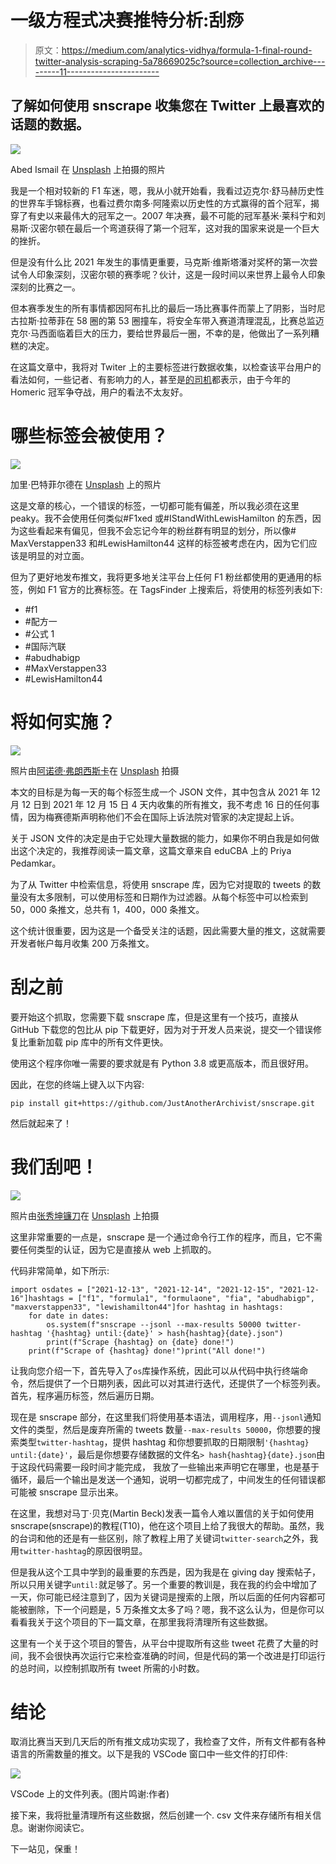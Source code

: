 # 一级方程式决赛推特分析:刮痧

> 原文：<https://medium.com/analytics-vidhya/formula-1-final-round-twitter-analysis-scraping-5a78669025c?source=collection_archive---------11----------------------->

## 了解如何使用 snscrape 收集您在 Twitter 上最喜欢的话题的数据。

![](img/75bb23346ce23ec49924bbd87e61b244.png)

Abed Ismail 在 [Unsplash](https://unsplash.com?utm_source=medium&utm_medium=referral) 上拍摄的照片

我是一个相对较新的 F1 车迷，嗯，我从小就开始看，我看过迈克尔·舒马赫历史性的世界车手锦标赛，也看过费尔南多·阿隆索以历史性的方式赢得的首个冠军，揭穿了有史以来最伟大的冠军之一。2007 年决赛，最不可能的冠军基米·莱科宁和刘易斯·汉密尔顿在最后一个弯道获得了第一个冠军，这对我的国家来说是一个巨大的挫折。

但是没有什么比 2021 年发生的事情更重要，马克斯·维斯塔潘对奖杯的第一次尝试令人印象深刻，汉密尔顿的赛季呢？伙计，这是一段时间以来世界上最令人印象深刻的比赛之一。

但本赛季发生的所有事情都因阿布扎比的最后一场比赛事件而蒙上了阴影，当时尼古拉斯·拉蒂菲在 58 圈的第 53 圈撞车，将安全车带入赛道清理混乱，比赛总监迈克尔·马西面临着巨大的压力，要给世界最后一圈，不幸的是，他做出了一系列糟糕的决定。

在这篇文章中，我将对 Twiter 上的主要标签进行数据收集，以检查该平台用户的看法如何，一些记者、有影响力的人，甚至是[的司机](https://www.instagram.com/p/CXv8vfcNtER/)都表示，由于今年的 Homeric 冠军争夺战，用户的看法不太友好。

# 哪些标签会被使用？

![](img/6df0e18b3772f9e1041b7f5304ead354.png)

加里·巴特菲尔德在 [Unsplash](https://unsplash.com?utm_source=medium&utm_medium=referral) 上的照片

这是文章的核心，一个错误的标签，一切都可能有偏差，所以我必须在这里 peaky。我不会使用任何类似#F1xed 或#IStandWithLewisHamilton 的东西，因为这些看起来有偏见，但我不会忘记今年的粉丝群有明显的划分，所以像# MaxVerstappen33 和#LewisHamilton44 这样的标签被考虑在内，因为它们应该是明显的对立面。

但为了更好地发布推文，我将更多地关注平台上任何 F1 粉丝都使用的更通用的标签，例如 F1 官方的比赛标签。在 TagsFinder 上搜索后，将使用的标签列表如下:

*   #f1
*   #配方一
*   #公式 1
*   #国际汽联
*   #abudhabigp
*   #MaxVerstappen33
*   #LewisHamilton44

# 将如何实施？

![](img/d0b4544558e61b802cbce34a673e048d.png)

照片由[阿诺德·弗朗西斯卡](https://unsplash.com/@clark_fransa?utm_source=medium&utm_medium=referral)在 [Unsplash](https://unsplash.com?utm_source=medium&utm_medium=referral) 拍摄

本文的目标是为每一天的每个标签生成一个 JSON 文件，其中包含从 2021 年 12 月 12 日到 2021 年 12 月 15 日 4 天内收集的所有推文，我不考虑 16 日的任何事情，因为梅赛德斯声明称他们不会在国际上诉法院对管家的决定提起上诉。

关于 JSON 文件的决定是由于它处理大量数据的能力，如果你不明白我是如何做出这个决定的，我推荐阅读一篇文章，这篇文章来自 eduCBA 上的 Priya Pedamkar。

为了从 Twitter 中检索信息，将使用 snscrape 库，因为它对提取的 tweets 的数量没有太多限制，可以使用标签和日期作为过滤器。从每个标签中可以检索到 50，000 条推文，总共有 1，400，000 条推文。

这个统计很重要，因为这是一个备受关注的话题，因此需要大量的推文，这就需要开发者帐户每月收集 200 万条推文。

# 刮之前

要开始这个抓取，您需要下载 snscrape 库，但是这里有一个技巧，直接从 GitHub 下载您的包比从 pip 下载更好，因为对于开发人员来说，提交一个错误修复比重新加载 pip 库中的所有文件更快。

使用这个程序你唯一需要的要求就是有 Python 3.8 或更高版本，而且很好用。

因此，在您的终端上键入以下内容:

```
pip install git+https://github.com/JustAnotherArchivist/snscrape.git
```

然后就起来了！

# 我们刮吧！

![](img/4a66758c49f8d2d6d9b19ebb737d891d.png)

照片由[张秀坤镰刀](https://unsplash.com/@drscythe?utm_source=medium&utm_medium=referral)在 [Unsplash](https://unsplash.com?utm_source=medium&utm_medium=referral) 上拍摄

这里非常重要的一点是，snscrape 是一个通过命令行工作的程序，而且，它不需要任何类型的认证，因为它是直接从 web 上抓取的。

代码非常简单，如下所示:

```
import osdates = ["2021-12-13", "2021-12-14", "2021-12-15", "2021-12-16"]hashtags = ["f1", "formula1", "formulaone", "fia", "abudhabigp", "maxverstappen33", "lewishamilton44"]for hashtag in hashtags:
    for date in dates:
        os.system(f"snscrape --jsonl --max-results 50000 twitter-   hashtag '{hashtag} until:{date}' > hash{hashtag}{date}.json")
        print(f"Scrape {hashtag} on {date} done!")
    print(f"Scrape of {hashtag} done!")print("All done!")
```

让我向您介绍一下，首先导入了`os`库操作系统，因此可以从代码中执行终端命令，然后提供了一个日期列表，因此可以对其进行迭代，还提供了一个标签列表。首先，程序遍历标签，然后遍历日期。

现在是 snscrape 部分，在这里我们将使用基本语法，调用程序，用`--jsonl`通知文件的类型，然后是废弃所需的 tweets 数量`--max-results 50000`，你想要的搜索类型`twitter-hashtag`，提供 hashtag 和你想要抓取的日期限制`'{hashtag} until:{date}'`，最后是你想要存储数据的文件名`> hash{hashtag}{date}.json`由于这段代码需要一段时间才能完成， 我放了一些输出来声明它在哪里，也是基于循环，最后一个输出是发送一个通知，说明一切都完成了，中间发生的任何错误都可能被 snscrape 显示出来。

在这里，我想对马丁·贝克(Martin Beck)发表一篇令人难以置信的关于如何使用 snscrape(snscrape)的教程(T10)，他在这个项目上给了我很大的帮助。虽然，我的台词和他的还是有一些区别，除了教程上用了关键词`twitter-search`之外，我用`twitter-hashtag`的原因很明显。

但是我从这个工具中学到的最重要的东西是，因为我是在 giving day 搜索帖子，所以只用关键字`until:`就足够了。另一个重要的教训是，我在我的约会中增加了一天，你可能已经注意到了，因为关键词是搜索的上限，所以后面的任何内容都可能被删除，下一个问题是，5 万条推文太多了吗？嗯，我不这么认为，但是你可以看看我关于这个项目的下一篇文章，在那里我将清理所有这些数据。

这里有一个关于这个项目的警告，从平台中提取所有这些 tweet 花费了大量的时间，我不会很快再次运行它来检查准确的时间，但是代码的第一个改进是打印运行的总时间，以控制抓取所有 tweet 所需的小时数。

# 结论

取消比赛当天到几天后的所有推文成功实现了，我检查了文件，所有文件都有各种语言的所需数量的推文。以下是我的 VSCode 窗口中一些文件的打印件:

![](img/df0f60268db5aa70c2dbe7b0daa4c812.png)

VSCode 上的文件列表。(图片鸣谢:作者)

接下来，我将批量清理所有这些数据，然后创建一个. csv 文件来存储所有相关信息。谢谢你阅读它。

下一站见，保重！